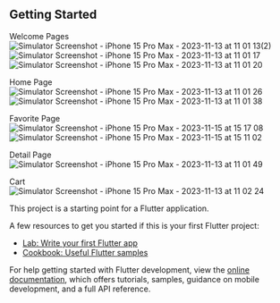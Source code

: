 
## Getting Started

Welcome Pages                                                              
![Simulator Screenshot - iPhone 15 Pro Max - 2023-11-13 at 11 01 13(2)](https://github.com/trntrinh79/food_delivery_mobile_app/assets/91517750/847802e6-28ca-48fb-a3f5-f1351551dd1d)
![Simulator Screenshot - iPhone 15 Pro Max - 2023-11-13 at 11 01 17](https://github.com/trntrinh79/food_delivery_mobile_app/assets/91517750/77f97472-2346-4728-ba51-c429ff6c97a4)
![Simulator Screenshot - iPhone 15 Pro Max - 2023-11-13 at 11 01 20](https://github.com/trntrinh79/food_delivery_mobile_app/assets/91517750/bcb4f875-f17d-4533-8444-953b3f589132)

Home Page                                                 
![Simulator Screenshot - iPhone 15 Pro Max - 2023-11-13 at 11 01 26](https://github.com/trntrinh79/food_delivery_mobile_app/assets/91517750/97833010-24cc-4b5f-973d-1c3b973385e2)
![Simulator Screenshot - iPhone 15 Pro Max - 2023-11-13 at 11 01 38](https://github.com/trntrinh79/food_delivery_mobile_app/assets/91517750/0570b33c-2793-4755-8339-fc5878525620)

Favorite Page                                                                                           
![Simulator Screenshot - iPhone 15 Pro Max - 2023-11-15 at 15 17 08](https://github.com/trntrinh79/food_delivery_mobile_app/assets/91517750/c3f15672-ab24-48a7-9b1a-e4bb33c46b62)
![Simulator Screenshot - iPhone 15 Pro Max - 2023-11-15 at 15 11 02](https://github.com/trntrinh79/food_delivery_mobile_app/assets/91517750/5a57b8d1-ddce-4d0c-b42a-7976478e0325)



Detail Page                                                                                               
![Simulator Screenshot - iPhone 15 Pro Max - 2023-11-13 at 11 01 49](https://github.com/trntrinh79/food_delivery_mobile_app/assets/91517750/a765d20a-ebca-4b4d-9ca1-d06372d28fa7)

Cart                                                                                            
![Simulator Screenshot - iPhone 15 Pro Max - 2023-11-13 at 11 02 24](https://github.com/trntrinh79/food_delivery_mobile_app/assets/91517750/cd1d54d8-90f1-48ba-9ba5-cc3c00a0e9f2)


This project is a starting point for a Flutter application.

A few resources to get you started if this is your first Flutter project:

- [Lab: Write your first Flutter app](https://docs.flutter.dev/get-started/codelab)
- [Cookbook: Useful Flutter samples](https://docs.flutter.dev/cookbook)

For help getting started with Flutter development, view the
[online documentation](https://docs.flutter.dev/), which offers tutorials,
samples, guidance on mobile development, and a full API reference.

